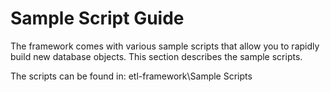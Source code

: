 # Sample Script Guide

The framework comes with various sample scripts that allow you to rapidly build new database objects. This section describes the sample scripts.

The scripts can be found in: etl-framework\Sample Scripts



